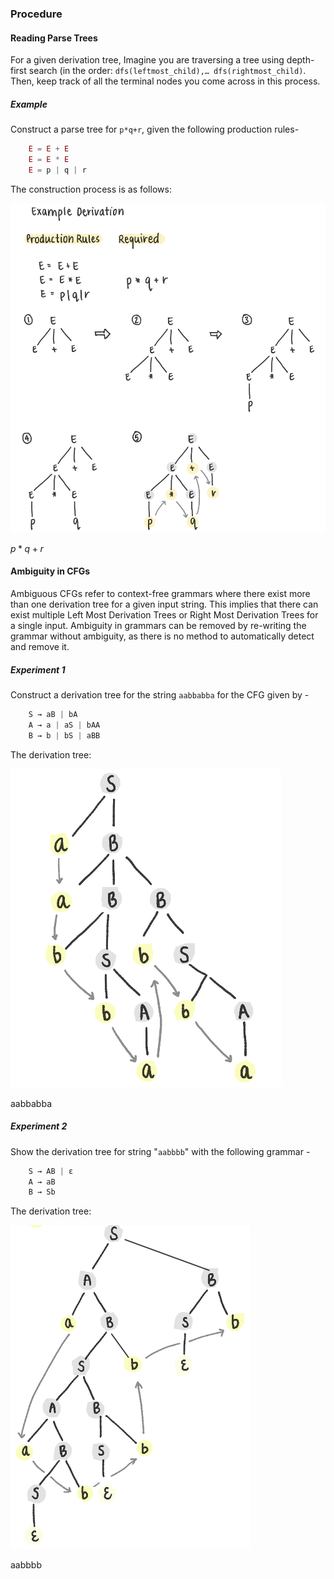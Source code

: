 ### Procedure
####  Reading Parse Trees

For a given derivation tree, Imagine you are traversing a tree using depth-first search (in the order: `dfs(leftmost_child),… dfs(rightmost_child)`. Then, keep track of all the terminal nodes you come across in this process. 

##### Example

Construct a parse tree for `p*q+r`, given the following production rules-

```jsx
    E = E + E  
    E = E * E  
    E = p | q | r
```

The construction process is as follows:

![p*q+r](images/Untitled.png)

$p*q+r$

#### **Ambiguity in CFGs**

Ambiguous CFGs refer to context-free grammars where there exist more than one derivation tree for a given input string. This implies that there can exist multiple Left Most Derivation Trees or Right Most Derivation Trees for a single input. Ambiguity in grammars can be removed by re-writing the grammar without ambiguity, as there is no method to automatically detect and remove it. 

##### Experiment 1

Construct a derivation tree for the string `aabbabba` for the CFG given by - 

```jsx
    S → aB | bA  
    A → a | aS | bAA  
    B → b | bS | aBB
```

The derivation tree: 

![aabbabba](images/Untitled%201.png)

aabbabba

##### Experiment 2

Show the derivation tree for string "`aabbbb`" with the following grammar - 

```jsx
    S → AB | ε  
    A → aB  
    B → Sb
```

The derivation tree: 

![aabbbb](images/Untitled%202.png)

aabbbb